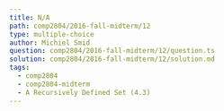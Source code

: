 ```yaml
---
title: N/A
path: comp2804/2016-fall-midterm/12
type: multiple-choice
author: Michiel Smid
question: comp2804/2016-fall-midterm/12/question.ts
solution: comp2804/2016-fall-midterm/12/solution.md
tags:
  - comp2804
  - comp2804-midterm
  - A Recursively Defined Set (4.3)
---
```

